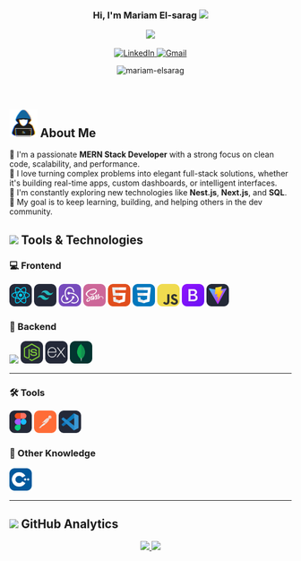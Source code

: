 <!-- Banner -->

<!-- Title and Introduction -->

<div align="center" >
<h3 align="center">
  Hi, I'm Mariam El-sarag
  <img src="https://media.giphy.com/media/hvRJCLFzcasrR4ia7z/giphy.gif" width="28">
</h3>
<p align="center">
  <a href="https://github.com/DenverCoder1/readme-typing-svg">
    <img src="https://readme-typing-svg.herokuapp.com?lines=MERN+stack+Developer;Always+learning+new+things;Feel+free+to+look+around+👀;Reach+out+if+you+need+help!+💬&font=Fira+Code&center=true&width=440&height=45&color=7A7ADB" />
  </a>
</p>

  <!-- LinkedIn Badge -->
  <a href="https://linkedin.com/in/mariamelsarag" target="_blank">
    <img src="https://img.shields.io/badge/LinkedIn-405DE6?style=for-the-badge&logo=linkedin&logoColor=white" alt="LinkedIn" />
  </a>

  <!-- Gmail Badge -->
  <a href="mailto:mariamelsarag44@gmail.com" target="_blank">
    <img src="https://img.shields.io/badge/Gmail-D44638?style=for-the-badge&logo=gmail&logoColor=white" alt="Gmail" />
  </a>

<p> <img src="https://komarev.com/ghpvc/?username=mariam-elsarag" alt="mariam-elsarag" /> </p>
</div>

<br/>

## <picture><img src="./assets/gif/about_me.gif" width="50px"></picture> About Me

<p>
  👋 I'm a passionate <b>MERN Stack Developer</b> with a strong focus on clean code, scalability, and performance.<br/>
  🚀 I love turning complex problems into elegant full-stack solutions, whether it's building real-time apps, custom dashboards, or intelligent interfaces.<br/>
  🧠 I'm constantly exploring new technologies like <b>Nest.js</b>, <b>Next.js</b>, and <b>SQL</b>.<br/>
  🎯 My goal is to keep learning, building, and helping others in the dev community.
</p>

<!-- Tools and Technologies Section -->

## <picture> <img src = "https://media2.giphy.com/media/v1.Y2lkPTc5MGI3NjExb2MzZW5kbzUwcXRjZDF2dzY1bTg2MHd2NGl1bjJkMG9pcXl0cmtpeiZlcD12MV9pbnRlcm5hbF9naWZfYnlfaWQmY3Q9Zw/u1WhXLjwgcXpHJBMRM/giphy.gif" width = 50px> </picture> Tools & Technologies

### 💻 Frontend

<div>
  <img src="./assets/icons/React-Dark.svg" width="40" />
  <img src="./assets/icons/TailwindCSS-Dark.svg" width="40" />
  <img src="./assets/icons/Redux.svg" width="40" />
  <img src="./assets/icons/Sass.svg" width="40" />
  <img src="./assets/icons/HTML.svg" width="40" />
  <img src="./assets/icons/CSS.svg" width="40" />
  <img src="./assets/icons/JavaScript.svg" width="40" />
  <img src="./assets/icons/Bootstrap.svg" width="40" />
  <img src="./assets/icons/Vite-Dark.svg" width="40" />
</div>

### 🧠 Backend

<p>
  <img src="https://www.svgrepo.com/show/373872/nestjs.svg" width="40" />
  <img src="./assets/icons/NodeJS-Dark.svg" width="40" />
  <img src="./assets/icons/ExpressJS-Dark.svg" width="40" />
  <img src="./assets/icons/MongoDB.svg" width="40" />
</p>

---

<!-- ### <picture> <img src = "https://media3.giphy.com/media/v1.Y2lkPTc5MGI3NjExbjJuOGN3bnc5dHNsdDM1MG9jMXFteGV4YnB6NnhycXZmNXIyNzF4MyZlcD12MV9pbnRlcm5hbF9naWZfYnlfaWQmY3Q9Zw/L1R1tvI9svkIWwpVYr/giphy.gif" width = 50px> </picture> Tools -->

### 🛠 Tools

<p>
  <img src="./assets/icons/Figma-Dark.svg" width="40" />
  <img src="./assets//icons/Postman.svg" width="40" />
  <img src="./assets/icons/VSCode-Dark.svg" width="40" />

</p>

### 🧩 Other Knowledge

<p>
  <img src="./icons/CPP.svg" width="40" />
</p>

---

<!-- GitHub Analytics Section -->

## <img src="https://media.giphy.com/media/iY8CRBdQXODJSCERIr/giphy.gif" width="35"><b> GitHub Analytics </b>

<p align="center">
    <a href="https://github.com/mariam-elsarag">
        <img height="180" src="https://github-readme-stats-eight-theta.vercel.app/api?username=mariam-elsarag&include_all_commits=true&count_private=true&show_icons=true&line_height=30&title_color=7A7ADB&icon_color=2234AE&text_color=D3D3D3&bg_color=0,000000,130F40" />
        <img height="180" src="https://github-readme-stats-eight-theta.vercel.app/api/top-langs/?username=mariam-elsarag&include_all_commits=true&count_private=true&show_icons=true&line_height=30&title_color=7A7ADB&icon_color=2234AE&text_color=D3D3D3&bg_color=0,000000,130F40" />
    </a>
</p>
